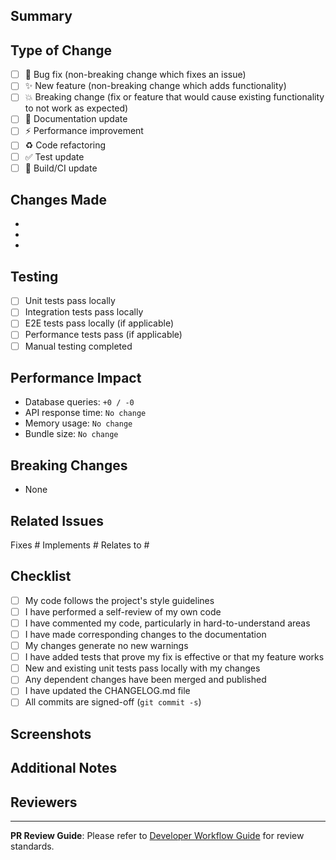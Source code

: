 ## Summary
<!-- Brief description of changes -->

## Type of Change
<!-- Mark relevant options with an "x" -->
- [ ] 🐛 Bug fix (non-breaking change which fixes an issue)
- [ ] ✨ New feature (non-breaking change which adds functionality)
- [ ] 💥 Breaking change (fix or feature that would cause existing functionality to not work as expected)
- [ ] 📝 Documentation update
- [ ] ⚡ Performance improvement
- [ ] ♻️ Code refactoring
- [ ] ✅ Test update
- [ ] 🔧 Build/CI update

## Changes Made
<!-- Detailed list of changes -->
- 
- 
- 

## Testing
<!-- Mark completed testing with an "x" -->
- [ ] Unit tests pass locally
- [ ] Integration tests pass locally
- [ ] E2E tests pass locally (if applicable)
- [ ] Performance tests pass (if applicable)
- [ ] Manual testing completed

## Performance Impact
<!-- Describe any performance implications -->
- Database queries: `+0 / -0`
- API response time: `No change`
- Memory usage: `No change`
- Bundle size: `No change`

## Breaking Changes
<!-- List any breaking changes and migration steps required -->
- None

## Related Issues
<!-- Link related issues using GitHub keywords -->
Fixes #
Implements #
Relates to #

## Checklist
<!-- Ensure all items are completed before submitting PR -->
- [ ] My code follows the project's style guidelines
- [ ] I have performed a self-review of my own code
- [ ] I have commented my code, particularly in hard-to-understand areas
- [ ] I have made corresponding changes to the documentation
- [ ] My changes generate no new warnings
- [ ] I have added tests that prove my fix is effective or that my feature works
- [ ] New and existing unit tests pass locally with my changes
- [ ] Any dependent changes have been merged and published
- [ ] I have updated the CHANGELOG.md file
- [ ] All commits are signed-off (`git commit -s`)

## Screenshots
<!-- If applicable, add screenshots to help explain your changes -->

## Additional Notes
<!-- Any additional information that reviewers should know -->

## Reviewers
<!-- Tag subsystem maintainers and relevant team members -->
<!-- Check MAINTAINERS file for appropriate reviewers -->

---
<!-- Do not edit below this line -->
**PR Review Guide**: Please refer to [Developer Workflow Guide](../docs/developer-workflow-guide.md#code-review-requirements) for review standards.